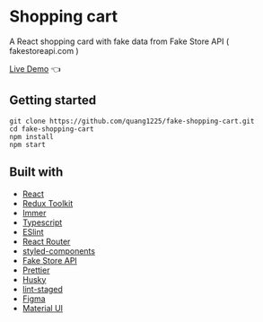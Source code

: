 # Shopping cart

A React shopping card with fake data from Fake Store API ( fakestoreapi.com )

[Live Demo](https://fake-shopping-cart.quang.work) :point_left:

## Getting started

```
git clone https://github.com/quang1225/fake-shopping-cart.git
cd fake-shopping-cart
npm install
npm start
```

## Built with

- [React](https://reactjs.org/)
- [Redux Toolkit](https://redux-toolkit.js.org/)
- [Immer](https://immerjs.github.io/immer/)
- [Typescript](https://www.typescriptlang.org/)
- [ESlint](https://eslint.org/)
- [React Router](https://reactrouter.com/)
- [styled-components](https://styled-components.com/)
- [Fake Store API](https://fakestoreapi.com/)
- [Prettier](https://prettier.io/)
- [Husky](https://typicode.github.io/husky/)
- [lint-staged](https://www.npmjs.com/package/lint-staged/)
- [Figma](https://figma.com/)
- [Material UI](https://mui.com/)
